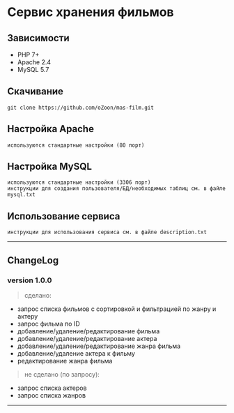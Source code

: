 # Cервис хранения фильмов


## Зависимости

* PHP 7+
* Apache 2.4
* MySQL 5.7


## Скачивание

```
git clone https://github.com/oZoon/mas-film.git
```


## Настройка Apache

```
используются стандартные настройки (80 порт)
```


## Настройка MySQL

```
используются стандартные настройки (3306 порт)
инструкции для создания пользователя/БД/необходимых таблиц см. в файле mysql.txt
```


## Использование сервиса

```
инструкции для использования сервиса см. в файле description.txt
```


---

## ChangeLog

### version 1.0.0

> сделано:
- запрос списка фильмов с сортировкой и фильтрацией по жанру и актеру
- запрос фильма по ID
- добавление/удаление/редактирование фильма
- добавление/удаление/редактирование актера
- добавление/удаление/редактирование жанра фильма
- добавление/удаление актера к фильму
- редактирование жанра фильма

> не сделано (по запросу):
- запрос списка актеров
- запрос списка жанров

---
